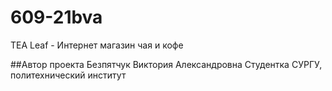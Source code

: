 # 609-21bva
TEA Leaf - Интернет магазин чая и кофе


##Автор проекта 
Безпятчук Виктория Александровна
Студентка СУРГУ, политехнический институт
